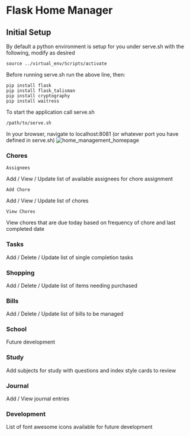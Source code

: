 # Flask Home Manager
## Initial Setup
By default a python environment is setup for you under serve.sh with the following, modify as desired
```
source ../virtual_env/Scripts/activate
```
Before running serve.sh run the above line, then:
```
pip install flask
pip install flask_talisman
pip install cryptography
pip install waitress
```
To start the application call serve.sh
```
/path/to/serve.sh
```
In your browser, navigate to localhost:8081 (or whatever port you have defined in serve.sh)
![home_management_homepage](https://github.com/SoftwareMods/FlaskHomeManager/assets/7725472/887bd144-d51a-4a6a-8393-9f4b4a98543b)
### Chores
	Assignees
 Add / View / Update list of available assignees for chore assignment
 
 	Add Chore
 Add / View / Update list of chores
	
 	View Chores
 View chores that are due today based on frequency of chore and last completed date

### Tasks
Add / Delete / Update list of single completion tasks

### Shopping
Add / Delete / Update list of items needing purchased

### Bills
Add / Delete / Update list of bills to be managed

### School
Future development

### Study
Add subjects for study with questions and index style cards to review

### Journal
Add / View journal entries

### Development
List of font awesome icons available for future development
